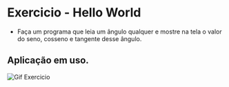 # Exercicio - Hello World
- Faça um programa que leia um ângulo qualquer e mostre na tela o valor do seno, cosseno e tangente desse ângulo.

## Aplicação em uso.

![Gif Exercicio](./img/exercicio.png)